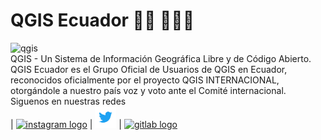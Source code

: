# QGIS Ecuador  👋🏾 👩🏾‍💻

![qgis](https://user-images.githubusercontent.com/77024709/105770219-e891c880-5f2c-11eb-9c51-917a03c20e3d.JPG)
<br>
</a> QGIS - Un Sistema de Información Geográfica Libre y de Código Abierto.
QGIS Ecuador es el Grupo Oficial de Usuarios de QGIS en Ecuador, reconocidos oficialmente por el proyecto QGIS INTERNACIONAL, otorgándole a nuestro país voz y voto ante el Comité internacional.
<br>
Siguenos en nuestras redes
<br>
| [<img src="https://github.com/TheDudeThatCode/TheDudeThatCode/blob/master/Assets/Instagram.svg" alt="instagram logo" width="24">](https://www.instagram.com/qgisecuador/) | [<img src="https://raw.githubusercontent.com/Delta456/Delta456/master/img/twitter.png" alt="twitter logo" width="34">](https://twitter.com/qgisecuador) | [<img src="https://raw.githubusercontent.com/Delta456/Delta456/master/img/gitlab.png" alt="gitlab logo" width="24">](https://gitlab.com/QGIS-Ecuador) 
<br>

